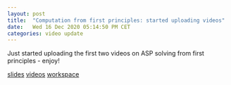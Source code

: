 ```yaml
---
layout: post
title:  "Computation from first principles: started uploading videos"
date:   Wed 16 Dec 2020 05:14:50 PM CET
categories: video update
---
```

Just started uploading the first two videos on ASP solving from first principles -  enjoy!

 [slides](https://github.com/potassco-asp-course/course/releases/download/v1.7.2/main.pdf)
 [videos](https://youtube.com/playlist?list=PL7DBaibuDD9NbVx8aleanvEAyVRYmvUST)
 [workspace](/computation/)

